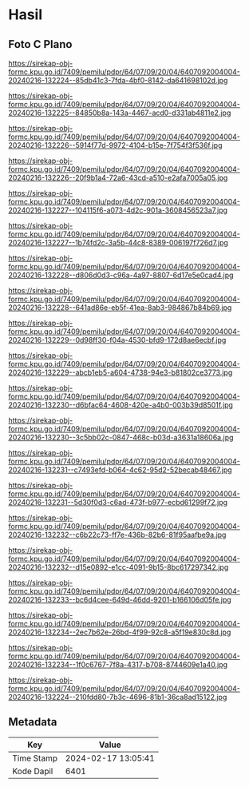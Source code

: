 # Hasil

## Foto C Plano

https://sirekap-obj-formc.kpu.go.id/7409/pemilu/pdpr/64/07/09/20/04/6407092004004-20240216-132224--85db41c3-7fda-4bf0-8142-da641698102d.jpg

https://sirekap-obj-formc.kpu.go.id/7409/pemilu/pdpr/64/07/09/20/04/6407092004004-20240216-132225--84850b8a-143a-4467-acd0-d331ab4811e2.jpg

https://sirekap-obj-formc.kpu.go.id/7409/pemilu/pdpr/64/07/09/20/04/6407092004004-20240216-132226--5914f77d-9972-4104-b15e-7f754f3f536f.jpg

https://sirekap-obj-formc.kpu.go.id/7409/pemilu/pdpr/64/07/09/20/04/6407092004004-20240216-132226--20f9b1a4-72a6-43cd-a510-e2afa7005a05.jpg

https://sirekap-obj-formc.kpu.go.id/7409/pemilu/pdpr/64/07/09/20/04/6407092004004-20240216-132227--104115f6-a073-4d2c-901a-3608456523a7.jpg

https://sirekap-obj-formc.kpu.go.id/7409/pemilu/pdpr/64/07/09/20/04/6407092004004-20240216-132227--1b74fd2c-3a5b-44c8-8389-006197f726d7.jpg

https://sirekap-obj-formc.kpu.go.id/7409/pemilu/pdpr/64/07/09/20/04/6407092004004-20240216-132228--d806d0d3-c96a-4a97-8807-6d17e5e0cad4.jpg

https://sirekap-obj-formc.kpu.go.id/7409/pemilu/pdpr/64/07/09/20/04/6407092004004-20240216-132228--641ad86e-eb5f-41ea-8ab3-984867b84b69.jpg

https://sirekap-obj-formc.kpu.go.id/7409/pemilu/pdpr/64/07/09/20/04/6407092004004-20240216-132229--0d98ff30-f04a-4530-bfd9-172d8ae6ecbf.jpg

https://sirekap-obj-formc.kpu.go.id/7409/pemilu/pdpr/64/07/09/20/04/6407092004004-20240216-132229--abcb1eb5-a604-4738-94e3-b81802ce3773.jpg

https://sirekap-obj-formc.kpu.go.id/7409/pemilu/pdpr/64/07/09/20/04/6407092004004-20240216-132230--d6bfac64-4608-420e-a4b0-003b39d8501f.jpg

https://sirekap-obj-formc.kpu.go.id/7409/pemilu/pdpr/64/07/09/20/04/6407092004004-20240216-132230--3c5bb02c-0847-468c-b03d-a3631a18606a.jpg

https://sirekap-obj-formc.kpu.go.id/7409/pemilu/pdpr/64/07/09/20/04/6407092004004-20240216-132231--c7493efd-b064-4c62-95d2-52becab48467.jpg

https://sirekap-obj-formc.kpu.go.id/7409/pemilu/pdpr/64/07/09/20/04/6407092004004-20240216-132231--5d30f0d3-c6ad-473f-b977-ecbd61299f72.jpg

https://sirekap-obj-formc.kpu.go.id/7409/pemilu/pdpr/64/07/09/20/04/6407092004004-20240216-132232--c6b22c73-ff7e-436b-82b6-81f95aafbe9a.jpg

https://sirekap-obj-formc.kpu.go.id/7409/pemilu/pdpr/64/07/09/20/04/6407092004004-20240216-132232--d15e0892-e1cc-4091-9b15-8bc617297342.jpg

https://sirekap-obj-formc.kpu.go.id/7409/pemilu/pdpr/64/07/09/20/04/6407092004004-20240216-132233--bc6d4cee-649d-46dd-9201-b166106d05fe.jpg

https://sirekap-obj-formc.kpu.go.id/7409/pemilu/pdpr/64/07/09/20/04/6407092004004-20240216-132234--2ec7b62e-26bd-4f99-92c8-a5f19e830c8d.jpg

https://sirekap-obj-formc.kpu.go.id/7409/pemilu/pdpr/64/07/09/20/04/6407092004004-20240216-132234--1f0c6767-7f8a-4317-b708-8744609e1a40.jpg

https://sirekap-obj-formc.kpu.go.id/7409/pemilu/pdpr/64/07/09/20/04/6407092004004-20240216-132224--210fdd80-7b3c-4696-81b1-36ca8ad15122.jpg


## Metadata

| Key        | Value               |
| ---------- | ------------------- |
| Time Stamp | 2024-02-17 13:05:41 |
| Kode Dapil | 6401                |



